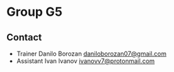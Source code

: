 # Group G5


## Contact
- Trainer Danilo Borozan daniloborozan07@gmail.com
- Assistant  Ivan Ivanov ivanovv7@protonmail.com
